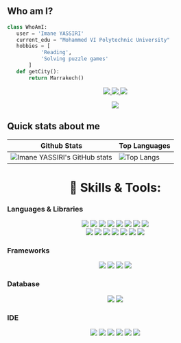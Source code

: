 ## Who am I?
 ```python
 class WhoAmI:
	user = 'Imane YASSIRI'
	current_edu = "Mohammed VI Polytechnic University"
	hobbies = [
			'Reading',
			'Solving puzzle games'
		]
	def getCity():
		return Marrakech()
 ```

<p align='center'>
	<a href="https://www.linkedin.com/in/imane-yassiri/">
	      <img src="https://img.shields.io/badge/LinkedIn-0077B5?style=for-the-badge&logo=linkedin&logoColor=white"/>
	 </a>
	 <a href="mailto:yassiriimane@gmail.com">
		  <img src="https://img.shields.io/badge/Gmail-D14836?style=for-the-badge&logo=gmail&logoColor=white"/>
	</a>
	<a href="https://www.kaggle.com/imaneyassiri">
	      <img src="https://img.shields.io/badge/Kaggle-20BEFF?style=for-the-badge&logo=Kaggle&logoColor=white"/>
	 </a>
</p>

<div align="center"> 
	
![](https://komarev.com/ghpvc/?username=ImaneYASSIRI&color=blueviolet)
	
</div>


## Quick stats about me
| Github Stats | Top Languages |
| --- | --- |
![Imane YASSIRI's GitHub stats](https://github-readme-stats.vercel.app/api?username=ImaneYASSIRI&theme=midnight-purple&show_icons=true) | ![Top Langs](https://github-readme-stats.vercel.app/api/top-langs/?username=ImaneYASSIRI&langs_count=8&layout=compact&theme=midnight-purple) |

<h1 align="center"> 🔧 Skills & Tools: </h1>

### Languages & Libraries
<p align="center">
	<a>
	      <img src="https://img.shields.io/badge/Python-3776AB?style=for-the-badge&logo=python&logoColor=white"/>
	</a>
	<a>
	      <img src="https://img.shields.io/badge/HTML5-E34F26?style=for-the-badge&logo=html5&logoColor=white"/>
	</a>
	<a>
	      <img src="https://img.shields.io/badge/CSS3-1572B6?style=for-the-badge&logo=css3&logoColor=white"/>
	</a>
	<a>
	      <img src="https://img.shields.io/badge/JavaScript-323330?style=for-the-badge&logo=javascript&logoColor=F7DF1E"/>
	</a>
	<a>
	      <img src="https://img.shields.io/badge/TypeScript-007ACC?style=for-the-badge&logo=typescript&logoColor=white"/>
	</a>
	<a>
	      <img src="https://img.shields.io/badge/C%2B%2B-00599C?style=for-the-badge&logo=c%2B%2B&logoColor=white`"/>
	</a>
	<a>
	      <img src="https://img.shields.io/badge/Java-ED8B00?style=for-the-badge&logo=java&logoColor=white"/>
	</a>
	<a>
	      <img src="https://img.shields.io/badge/PHP-777BB4?style=for-the-badge&logo=php&logoColor=white"/>
	</a>
	<br>
	<a>
	      <img src="https://img.shields.io/badge/scikit_learn-F7931E?style=for-the-badge&logo=scikit-learn&logoColor=white"/>
	</a>
	<a>
	      <img src="https://img.shields.io/badge/TensorFlow-FF6F00?style=for-the-badge&logo=TensorFlow&logoColor=white"/>
	</a>
	<a>
	      <img src="https://img.shields.io/badge/Keras-D00000?style=for-the-badge&logo=Keras&logoColor=white"/>
	</a>
	<a>
	      <img src="https://img.shields.io/badge/SciPy-654FF0?style=for-the-badge&logo=SciPy&logoColor=white"/>
	</a>
	<a>
	      <img src="https://img.shields.io/badge/Numpy-777BB4?style=for-the-badge&logo=numpy&logoColor=white"/>
	</a>
	<a>
	      <img src="https://img.shields.io/badge/Pandas-2C2D72?style=for-the-badge&logo=pandas&logoColor=white"/>
	</a>
	<a>
	      <img src="https://img.shields.io/badge/Plotly-239120?style=for-the-badge&logo=plotly&logoColor=white"/>
	</a>
</p>

### Frameworks
<p align="center">
	<a>
	      <img src="https://img.shields.io/badge/Spring-6DB33F?style=for-the-badge&logo=spring&logoColor=white"/>
	</a>
	<a>
	      <img src="https://img.shields.io/badge/Flask-000000?style=for-the-badge&logo=flask&logoColor=white"/>
	</a>
	<a>
	      <img src="https://img.shields.io/badge/Angular-DD0031?style=for-the-badge&logo=angular&logoColor=white"/>
	</a>
	<a>
	      <img src="https://img.shields.io/badge/Django-%23092E20?style=for-the-badge&logo=angular&logoColor=white"/>
	</a>
</p>

### Database
<p align="center">
	<a>
	      <img src="https://img.shields.io/badge/MySQL-00000F?style=for-the-badge&logo=mysql&logoColor=white"/>
	</a>
	<a>
	      <img src="https://custom-icon-badges.demolab.com/badge/Microsoft%20SQL%20Server-CC2927?style=for-the-badge&logo=mysql&logoColor=white"/>
	</a>
</p>

### IDE
<p align="center">
	<a>
	      <img src="https://img.shields.io/badge/Eclipse-2C2255?style=for-the-badge&logo=eclipse&logoColor=white"/>
	</a>
	<a>
	      <img src="https://img.shields.io/badge/sublime_text-%23575757.svg?&style=for-the-badge&logo=sublime-text&logoColor=important"/>
	</a>
	<a>
	      <img src="https://img.shields.io/badge/PyCharm-000000.svg?&style=for-the-badge&logo=PyCharm&logoColor=white"/>
	</a>
	<a>
	      <img src="https://img.shields.io/badge/IntelliJIDEA-000000.svg?style=for-the-badge&logo=intellij-idea&logoColor=white"/>
	</a>
	<a>
	      <img src="https://img.shields.io/badge/Notepad++-90E59A.svg?style=for-the-badge&logo=notepad%2B%2B&logoColor=black"/>
	</a>
	<a>
	      <img src="https://img.shields.io/badge/WebStorm-000000?style=for-the-badge&logo=WebStorm&logoColor=white"/>
	</a>
</p>
